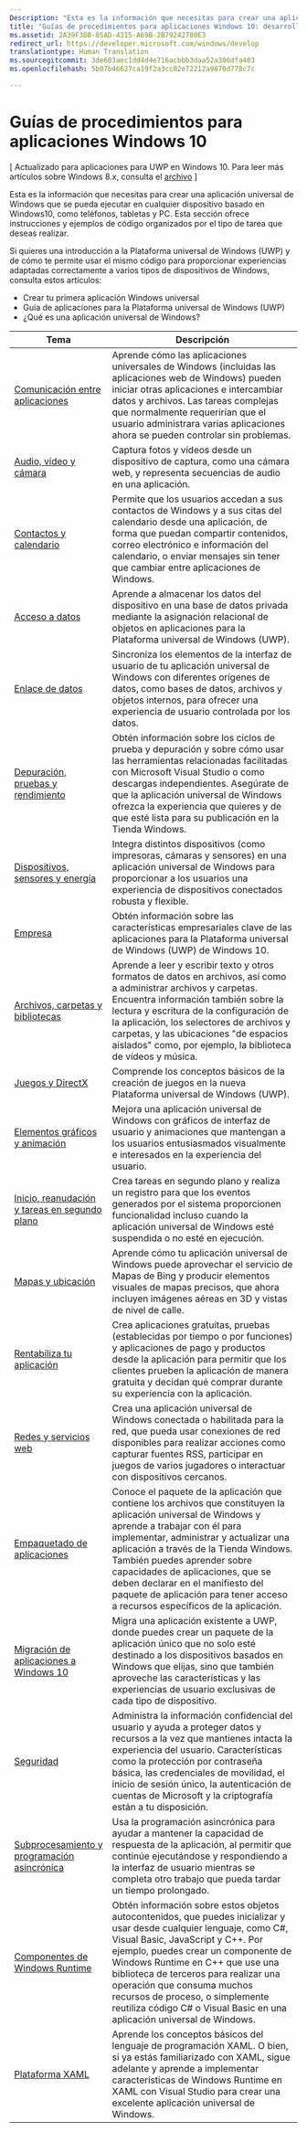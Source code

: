 ```yaml
---
Description: "Esta es la información que necesitas para crear una aplicación universal de Windows que se pueda ejecutar en cualquier dispositivo basado en Windows10, como teléfonos, tabletas y PC."
title: "Guías de procedimientos para aplicaciones Windows 10: desarrollo de aplicaciones Windows"
ms.assetid: 2A39F3D8-85AD-4315-A69B-2B79242780E3
redirect_url: https://developer.microsoft.com/windows/develop
translationtype: Human Translation
ms.sourcegitcommit: 3de603aec1dd4d4e716acbbb3daa52a306dfa403
ms.openlocfilehash: 5b07b46627ca19f2a3cc02e72212a9870d778c7c

---
```



# Guías de procedimientos para aplicaciones Windows 10

\[ Actualizado para aplicaciones para UWP en Windows 10. Para leer más artículos sobre Windows 8.x, consulta el [archivo](http://go.microsoft.com/fwlink/p/?linkid=619132) \]

Esta es la información que necesitas para crear una aplicación universal de Windows que se pueda ejecutar en cualquier dispositivo basado en Windows10, como teléfonos, tabletas y PC. Esta sección ofrece instrucciones y ejemplos de código organizados por el tipo de tarea que deseas realizar.

Si quieres una introducción a la Plataforma universal de Windows (UWP) y de cómo te permite usar el mismo código para proporcionar experiencias adaptadas correctamente a varios tipos de dispositivos de Windows, consulta estos artículos:

-   Crear tu primera aplicación Windows universal
-   Guía de aplicaciones para la Plataforma universal de Windows (UWP)
-   ¿Qué es una aplicación universal de Windows?

| Tema | Descripción |
|-------|-------------|
| [Comunicación entre aplicaciones](app-to-app/index.md) | Aprende cómo las aplicaciones universales de Windows (incluidas las aplicaciones web de Windows) pueden iniciar otras aplicaciones e intercambiar datos y archivos. Las tareas complejas que normalmente requerirían que el usuario administrara varias aplicaciones ahora se pueden controlar sin problemas. |
| [Audio, vídeo y cámara](audio-video-camera/index.md) | Captura fotos y vídeos desde un dispositivo de captura, como una cámara web, y representa secuencias de audio en una aplicación. |
| [Contactos y calendario](contacts-and-calendar/index.md) | Permite que los usuarios accedan a sus contactos de Windows y a sus citas del calendario desde una aplicación, de forma que puedan compartir contenidos, correo electrónico e información del calendario, o enviar mensajes sin tener que cambiar entre aplicaciones de Windows.|
| [Acceso a datos](data-access/index.md) | Aprende a almacenar los datos del dispositivo en una base de datos privada mediante la asignación relacional de objetos en aplicaciones para la Plataforma universal de Windows (UWP). |
| [Enlace de datos](data-binding/index.md) | Sincroniza los elementos de la interfaz de usuario de tu aplicación universal de Windows con diferentes orígenes de datos, como bases de datos, archivos y objetos internos, para ofrecer una experiencia de usuario controlada por los datos. |
| [Depuración, pruebas y rendimiento](debug-test-perf/index.md) | Obtén información sobre los ciclos de prueba y depuración y sobre cómo usar las herramientas relacionadas facilitadas con Microsoft Visual Studio o como descargas independientes. Asegúrate de que la aplicación universal de Windows ofrezca la experiencia que quieres y de que esté lista para su publicación en la Tienda Windows. |
| [Dispositivos, sensores y energía](devices-sensors\index.md) | Integra distintos dispositivos (como impresoras, cámaras y sensores) en una aplicación universal de Windows para proporcionar a los usuarios una experiencia de dispositivos conectados robusta y flexible. | 
| [Empresa](enterprise/index.md) | Obtén información sobre las características empresariales clave de las aplicaciones para la Plataforma universal de Windows (UWP) de Windows 10. |
| [Archivos, carpetas y bibliotecas](files/index.md) | Aprende a leer y escribir texto y otros formatos de datos en archivos, así como a administrar archivos y carpetas. Encuentra información también sobre la lectura y escritura de la configuración de la aplicación, los selectores de archivos y carpetas, y las ubicaciones "de espacios aislados" como, por ejemplo, la biblioteca de vídeos y música. |
| [Juegos y DirectX](https://msdn.microsoft.com/library/windows/apps/mt228375.aspx) | Comprende los conceptos básicos de la creación de juegos en la nueva Plataforma universal de Windows (UWP). |
| [Elementos gráficos y animación](graphics/index.md) | Mejora una aplicación universal de Windows con gráficos de interfaz de usuario y animaciones que mantengan a los usuarios entusiasmados visualmente e interesados en la experiencia del usuario. |
| [Inicio, reanudación y tareas en segundo plano](launch-resume/index.md) | Crea tareas en segundo plano y realiza un registro para que los eventos generados por el sistema proporcionen funcionalidad incluso cuando la aplicación universal de Windows esté suspendida o no esté en ejecución. |
| [Mapas y ubicación](maps-and-location/index.md) | Aprende cómo tu aplicación universal de Windows puede aprovechar el servicio de Mapas de Bing y producir elementos visuales de mapas precisos, que ahora incluyen imágenes aéreas en 3D y vistas de nivel de calle. |
| [Rentabiliza tu aplicación](monetize\index.md) | Crea aplicaciones gratuitas, pruebas (establecidas por tiempo o por funciones) y aplicaciones de pago y productos desde la aplicación para permitir que los clientes prueben la aplicación de manera gratuita y decidan qué comprar durante su experiencia con la aplicación. |
| [Redes y servicios web](networking\index.md) | Crea una aplicación universal de Windows conectada o habilitada para la red, que pueda usar conexiones de red disponibles para realizar acciones como capturar fuentes RSS, participar en juegos de varios jugadores o interactuar con dispositivos cercanos. |
| [Empaquetado de aplicaciones](packaging\index.md) | Conoce el paquete de la aplicación que contiene los archivos que constituyen la aplicación universal de Windows y aprende a trabajar con él para implementar, administrar y actualizar una aplicación a través de la Tienda Windows. También puedes aprender sobre capacidades de aplicaciones, que se deben declarar en el manifiesto del paquete de aplicación para tener acceso a recursos específicos de la aplicación. |
| [Migración de aplicaciones a Windows 10](porting\index.md) | Migra una aplicación existente a UWP, donde puedes crear un paquete de la aplicación único que no solo esté destinado a los dispositivos basados en Windows que elijas, sino que también aproveche las características y las experiencias de usuario exclusivas de cada tipo de dispositivo. |
| [Seguridad](security/index.md) | Administra la información confidencial del usuario y ayuda a proteger datos y recursos a la vez que mantienes intacta la experiencia del usuario. Características como la protección por contraseña básica, las credenciales de movilidad, el inicio de sesión único, la autenticación de cuentas de Microsoft y la criptografía están a tu disposición. |
| [Subprocesamiento y programación asincrónica](threading-async/index.md) | Usa la programación asincrónica para ayudar a mantener la capacidad de respuesta de la aplicación, al permitir que continúe ejecutándose y respondiendo a la interfaz de usuario mientras se completa otro trabajo que pueda tardar un tiempo prolongado. |
| [Componentes de Windows Runtime](winrt-components/index.md) | Obtén información sobre estos objetos autocontenidos, que puedes inicializar y usar desde cualquier lenguaje, como C#, Visual Basic, JavaScript y C++. Por ejemplo, puedes crear un componente de Windows Runtime en C++ que use una biblioteca de terceros para realizar una operación que consuma muchos recursos de proceso, o simplemente reutiliza código C# o Visual Basic en una aplicación universal de Windows. 
| [Plataforma XAML](xaml-platform/index.md) | Aprende los conceptos básicos del lenguaje de programación XAML. O bien, si ya estás familiarizado con XAML, sigue adelante y aprende a implementar características de Windows Runtime en XAML con Visual Studio para crear una excelente aplicación universal de Windows. |



<!--HONumber=Aug16_HO3-->


